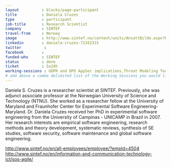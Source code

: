 ```yaml
---
layout          : blocks/page-participant
title           : Daniela Cruzes
type            : participant
job-title       : Research Scientist
company         : SINTEF
travel-from     : Norway
image           : http://www.sintef.no/content/units/AnsattBilde.aspx?EmpId=4504
linkedin        : daniela-cruzes-72162315
twitter          :
facebook        :
funded-who      : SINTEF
status          : done
ticket          : 5x24h
working-sessions : GDPR and DPO AppSec implications,Threat Modeling Tools,Threat Modeling Diagramming Techniques,Threat Modeling Where do I Start?,Define Agile Security Practices,Agile Practices for Security Teams,Integrating Security into a Portfolio Kanban,Security Champions,Security Guidance and Feedback in IDE,Threat and Vulnerability Management Playbook,Writing Security Tests,JIRA Risk Workflow, DevSecOps vs SecDevOps,GraphQL Security Review,Hackathon Daily Sessions,Hackathon on avatao - Beyond OWASP Top Ten,Integrating Security into a Sales Channel,Top 10 2017 - Peer review of RC2,Integrating Security into an Spotify Model,Using Security Risks to Measure Agile Practices,SAMM Metrics for Enterprises,Closing party,Machine Learning and Security
# add above a comma delimited list of the Working Sessions you would like to attend (use the session's title)
---
```


Daniela S. Cruzes is a researcher scientist at SINTEF. Previously, she was adjunct associate professor at the Norwegian University of Science and Technology (NTNU). She worked as a researcher fellow at the University of Maryland and Fraunhofer Center for Experimental Software Engineering-Maryland. Dr. Daniela Cruzes received her PhD in experimental software engineering from the University of Campinas - UNICAMP in Brazil in 2007. Her research interests are empirical software engineering, research methods and theory development, systematic reviews, synthesis of SE studies, software security, software maintenance and global software engineering.

http://www.sintef.no/en/all-employees/employee/?empId=4504
http://www.sintef.no/en/information-and-communication-technology-ict/sos-agile/
